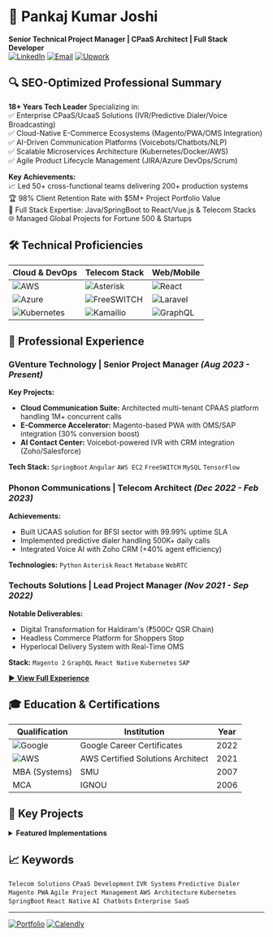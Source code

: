 # 🚀 **Pankaj Kumar Joshi**  
**Senior Technical Project Manager | CPaaS Architect | Full Stack Developer**  
[![LinkedIn](https://img.shields.io/badge/LinkedIn-Connect-blue?logo=linkedin)](https://linkedin.com/in/yourprofile) 
[![Email](https://img.shields.io/badge/Contact-Email-red?logo=gmail)](mailto:your@email.com)
[![Upwork](https://img.shields.io/badge/Upwork-Profile-6FDA44?logo=upwork)](https://www.upwork.com/freelancers/~010a1bf1b58f492cd6)

## 🔍 **SEO-Optimized Professional Summary**
**18+ Years Tech Leader** Specializing in:  
✅ Enterprise CPaaS/UcaaS Solutions (IVR/Predictive Dialer/Voice Broadcasting)  
✅ Cloud-Native E-Commerce Ecosystems (Magento/PWA/OMS Integration)  
✅ AI-Driven Communication Platforms (Voicebots/Chatbots/NLP)  
✅ Scalable Microservices Architecture (Kubernetes/Docker/AWS)  
✅ Agile Product Lifecycle Management (JIRA/Azure DevOps/Scrum)

**Key Achievements:**  
📈 Led 50+ cross-functional teams delivering 200+ production systems  
🏆 98% Client Retention Rate with $5M+ Project Portfolio Value  
🔧 Full Stack Expertise: Java/SpringBoot to React/Vue.js & Telecom Stacks  
🌐 Managed Global Projects for Fortune 500 & Startups

## 🛠 **Technical Proficiencies**

| **Cloud & DevOps**       | **Telecom Stack**            | **Web/Mobile**           |
|--------------------------|------------------------------|--------------------------|
| ![AWS](https://img.shields.io/badge/AWS-EC2/S3-232F3E?logo=amazon-aws) | ![Asterisk](https://img.shields.io/badge/Asterisk-IVR_Systems-22B0EB) | ![React](https://img.shields.io/badge/React-Frontend-61DAFB?logo=react) |
| ![Azure](https://img.shields.io/badge/Azure-DevOps-0078D4?logo=microsoft-azure) | ![FreeSWITCH](https://img.shields.io/badge/FreeSWITCH-SIP_Servers-22B0EB) | ![Laravel](https://img.shields.io/badge/Laravel-API_Development-FF2D20?logo=laravel) |
| ![Kubernetes](https://img.shields.io/badge/Kubernetes-Orchestration-326CE5?logo=kubernetes) | ![Kamailio](https://img.shields.io/badge/Kamailio-SIP_Router-grey) | ![GraphQL](https://img.shields.io/badge/GraphQL-API_Design-E10098?logo=graphql) |

## 💼 **Professional Experience**

### **GVenture Technology** | Senior Project Manager *(Aug 2023 - Present)*  
**Key Projects:**  
- **Cloud Communication Suite:** Architected multi-tenant CPAAS platform handling 1M+ concurrent calls
- **E-Commerce Accelerator:** Magento-based PWA with OMS/SAP integration (30% conversion boost)
- **AI Contact Center:** Voicebot-powered IVR with CRM integration (Zoho/Salesforce)

**Tech Stack:** `SpringBoot` `Angular` `AWS EC2` `FreeSWITCH` `MySQL` `TensorFlow`

### **Phonon Communications** | Telecom Architect *(Dec 2022 - Feb 2023)*  
**Achievements:**  
- Built UCAAS solution for BFSI sector with 99.99% uptime SLA
- Implemented predictive dialer handling 500K+ daily calls
- Integrated Voice AI with Zoho CRM (+40% agent efficiency)

**Technologies:** `Python` `Asterisk` `React` `Metabase` `WebRTC`

### **Techouts Solutions** | Lead Project Manager *(Nov 2021 - Sep 2022)*  
**Notable Deliverables:**  
- Digital Transformation for Haldiram's (₹500Cr QSR Chain)
- Headless Commerce Platform for Shoppers Stop
- Hyperlocal Delivery System with Real-Time OMS

**Stack:** `Magento 2` `GraphQL` `React Native` `Kubernetes` `SAP`

[▶️ **View Full Experience**](experience-details.md)

## 🎓 **Education & Certifications**

| Qualification | Institution | Year |
|---------------|-------------|------|
| ![Google](https://img.shields.io/badge/Google-Project_Management-4285F4?logo=google) | Google Career Certificates | 2022 |
| ![AWS](https://img.shields.io/badge/AWS-Certified-FF9900?logo=amazon-aws) | AWS Certified Solutions Architect | 2021 |
| MBA (Systems) | SMU | 2007 |
| MCA | IGNOU | 2006 |

## 🏅 **Key Projects**

<details>
<summary><b>Featured Implementations</b></summary>

### **NinjaDialer** - Insurance Contact Center Platform
- **Tech:** `FreeSWITCH` `Angular` `Node.js`
- **Impact:** 40% increase in lead conversion
- **Features:** Predictive Dialer • CRM Integration • Policy Management

### **WaterOPS** - National Water Quality Management
- **Stack:** `Vue.js` `Azure` `PostgreSQL`
- **Scale:** 150K+ operators • $112M compliance savings
- **Modules:** Sampling Management • EPA Compliance • Analytics

### **ISL Management System** - Enterprise Property Solution
- **Components:** `Laravel` `React Native` `AWS RDS`
- **Functionality:** Multi-property Management • Staff Tracking • Analytics
</details>

## 📈 **Keywords**
`Telecom Solutions` `CPaaS Development` `IVR Systems` `Predictive Dialer` `Magento PWA` `Agile Project Management` `AWS Architecture` `Kubernetes` `SpringBoot` `React Native` `AI Chatbots` `Enterprise SaaS`

---

[![Portfolio](https://img.shields.io/badge/Video_Portfolio-FF0000?logo=youtube)](https://www.youtube.com/playlist?list=PLWH86ToCKUVPWm_iOdlxSXtmbQzeHjfbi)
[![Calendly](https://img.shields.io/badge/Schedule_Meeting-Calendly-blue)](https://calendly.com/yourlink)
